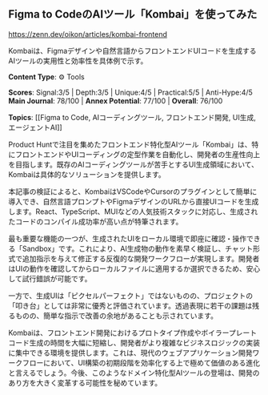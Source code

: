 ## Figma to CodeのAIツール「Kombai」を使ってみた

https://zenn.dev/oikon/articles/kombai-frontend

Kombaiは、Figmaデザインや自然言語からフロントエンドUIコードを生成するAIツールの実用性と効率性を具体例で示す。

**Content Type**: ⚙️ Tools

**Scores**: Signal:3/5 | Depth:3/5 | Unique:4/5 | Practical:5/5 | Anti-Hype:4/5
**Main Journal**: 78/100 | **Annex Potential**: 77/100 | **Overall**: 76/100

**Topics**: [[Figma to Code, AIコーディングツール, フロントエンド開発, UI生成, エージェントAI]]

Product Huntで注目を集めたフロントエンド特化型AIツール「Kombai」は、特にフロントエンドやUIコーディングの定型作業を自動化し、開発者の生産性向上を目指します。既存のAIコーディングツールが苦手とするUI生成領域において、Kombaiは具体的なソリューションを提供します。

本記事の検証によると、KombaiはVSCodeやCursorのプラグインとして簡単に導入でき、自然言語プロンプトやFigmaデザインのURLから直接UIコードを生成します。React、TypeScript、MUIなどの人気技術スタックに対応し、生成されたコードのコンパイル成功率が高い点が特筆されます。

最も重要な機能の一つが、生成されたUIをローカル環境で即座に確認・操作できる「Sandbox」です。これにより、AI生成物の動作を素早く検証し、チャット形式で追加指示を与えて修正する反復的な開発ワークフローが実現します。開発者はUIの動作を確認してからローカルファイルに適用するか選択できるため、安心して試行錯誤が可能です。

一方で、生成UIは「ピクセルパーフェクト」ではないものの、プロジェクトの「叩き台」としては非常に優秀と評価されています。透過表現に若干の課題は残るものの、簡単な指示で改善の余地があることも示されています。

Kombaiは、フロントエンド開発におけるプロトタイプ作成やボイラープレートコード生成の時間を大幅に短縮し、開発者がより複雑なビジネスロジックの実装に集中できる環境を提供します。これは、現代のウェブアプリケーション開発ワークフローにおいて、UI構築の初期段階を効率化する上で極めて価値のある進化と言えるでしょう。今後、このようなドメイン特化型AIツールの登場は、開発のあり方を大きく変革する可能性を秘めています。